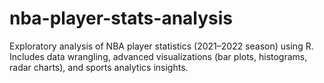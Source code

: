 # nba-player-stats-analysis
Exploratory analysis of NBA player statistics (2021–2022 season) using R. Includes data wrangling, advanced visualizations (bar plots, histograms, radar charts), and sports analytics insights.
